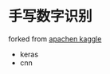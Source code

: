 # 手写数字识别
forked from [apachen kaggle](https://github.com/apachecn/kaggle/blob/master/competitions/getting-started/digit-recognizer/cnn%E7%AE%97%E6%B3%95%E6%8F%8F%E8%BF%B0.md)

- keras
- cnn
